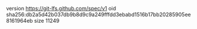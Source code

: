 version https://git-lfs.github.com/spec/v1
oid sha256:db2a5d42b037db9b8d9c9a249fffdd3ebabd1516b17bb20285905ee8161964eb
size 11249

